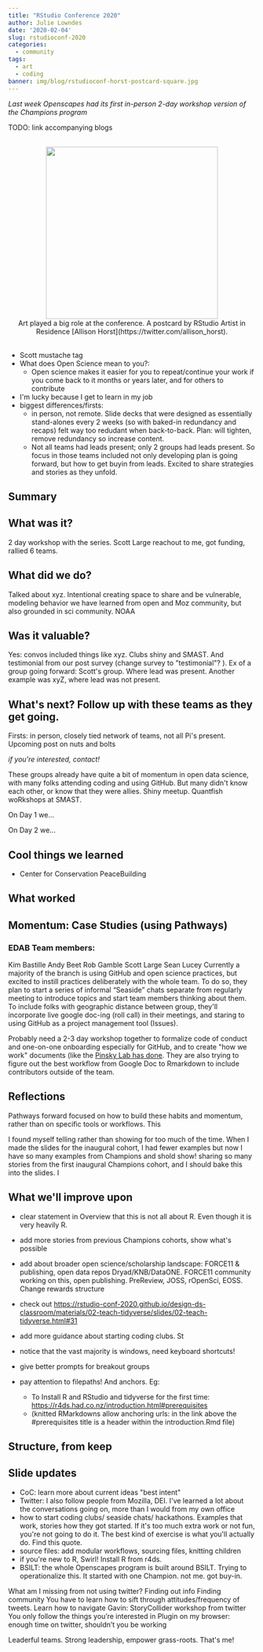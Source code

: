 ```yaml
---
title: "RStudio Conference 2020"
author: Julie Lowndes
date: '2020-02-04'
slug: rstudioconf-2020
categories:
  - community
tags:
  - art
  - coding
banner: img/blog/rstudioconf-horst-postcard-square.jpg
---
```


*Last week Openscapes had its first in-person 2-day workshop version of the Champions program*

TODO: link accompanying blogs


<br>
<center>
  <a href = "https://twitter.com/juliesquid/status/1224755643598307328">
  <img src="/img/blog/rstudioconf-horst-postcard-square.jpg" width="350px"></a>
  <figcaption>Art played a big role at the conference. A postcard by RStudio Artist in Residence [Allison Horst](https://twitter.com/allison_horst).</figcaption>
</center>
<br>

- Scott mustache tag
- What does Open Science mean to you?:
  - Open science makes it easier for you to repeat/continue your work if you come back to it months or years later, and for others to contribute
- I'm lucky because I get to learn in my job
- biggest differences/firsts: 
  - in person, not remote. Slide decks that were designed as essentially stand-alones every 2 weeks (so with baked-in redundancy and recaps) felt way too redudant when back-to-back. Plan: will tighten, remove redundancy so increase content. 
  - Not all teams had leads present; only 2 groups had leads present. So focus in those teams included not only developing plan is going forward, but how to get buyin from leads. Excited to share strategies and stories as they unfold.

## Summary



## What was it? 

2 day workshop with the series. Scott Large reachout to me, got funding, rallied 6 teams.

## What did we do? 
Talked about xyz. Intentional creating space to share and be vulnerable, modeling behavior we have learned from open and Moz community, but also grounded in sci community. NOAA

## Was it valuable? 

Yes: convos included things like xyz. Clubs shiny and SMAST. And testimonial from our post survey (change survey to "testimonial"? ). Ex of a group going forward: Scott's group. Where lead was present. Another example was xyZ, where lead was not present. 

## What's next? Follow up with these teams as they get going. 

Firsts: in person, closely tied network of teams, not all Pi's present. Upcoming post on nuts and bolts

*if you're interested, contact!*

These groups already have quite a bit of momentum in open data science, with many folks attending coding and using GitHub. But many didn't know each other, or know that they were allies. Shiny meetup. Quantfish woRkshops at SMAST.

On Day 1 we...

On Day 2 we...


## Cool things we learned

- Center for Conservation PeaceBuilding


## What worked

## Momentum: Case Studies (using Pathways)



### EDAB Team members:
Kim Bastille
Andy Beet
Rob Gamble
Scott Large
Sean Lucey
Currently a majority of the branch is using GitHub and open science practices, but excited to instill practices deliberately with the whole team. To do so, they plan to start a series of informal “Seaside” chats separate from regularly  meeting to introduce topics and start team members thinking about them. To include folks with geographic distance between group, they'll incorporate live google doc-ing (roll call) in their meetings, and staring to using GitHub as a project management tool (Issues). 

Probably need a 2-3 day workshop together to formalize code of conduct and one-on-one onboarding especially for GitHub, and to create "how we work" documents (like the [Pinsky Lab has done](). They are also trying to figure out the best workflow from Google Doc to Rmarkdown to include contributors outside of the team. 



## Reflections

Pathways forward focused on how to build these habits and momentum, rather than on specific tools or workflows. This 

I found myself telling rather than showing for too much of the time. When I made the slides for the inaugural cohort, I had fewer examples but now I have so many examples from Champions and shold show! sharing so many stories from the first inaugural Champions cohort, and I should bake this into the slides. I 


## What we'll improve upon

- clear statement in Overview that this is not all about R. Even though it is very heavily R. 
- add more stories from previous Champions cohorts, show what's possible
- add about broader open science/scholarship landscape: FORCE11 & publishing, open data repos Dryad/KNB/DataONE. FORCE11 community working on this, open publishing. PreReview, JOSS, rOpenSci, EOSS. Change rewards structure

- check out https://rstudio-conf-2020.github.io/design-ds-classroom/materials/02-teach-tidyverse/slides/02-teach-tidyverse.html#31 

- add more guidance about starting coding clubs. St

- notice that the vast majority is windows, need keyboard shortcuts!
- give better prompts for breakout groups
- pay attention to filepaths! And anchors. Eg: 
  - To Install R and RStudio and tidyverse for the first time: 
https://r4ds.had.co.nz/introduction.html#prerequisites 
  - (knitted RMarkdowns allow anchoring urls: in the link above the #prerequisites title is a header within the introduction.Rmd file)



## Structure, from keep

## Slide updates
- CoC: learn more about current ideas "best intent"
- Twitter: I also follow people from Mozilla, DEI. I've learned a lot about the conversations going on, more than I would from my own office
- how to start coding clubs/ seaside chats/ hackathons. Examples that work, stories how they got started. If it's too much extra work or not fun, you're not going to do it. The best kind of exercise is what you'll actually do. Find this quote.
- source files: add modular workflows, sourcing files, knitting children
- if you're new to R, Swirl! Install R from r4ds. 
- BSILT: the whole Openscapes program is built around BSILT. Trying to operationalize this. It started with one Champion. not me. got buy-in. 


What am I missing from not using twitter?
Finding out info
Finding community
You have to learn how to sift through attitudes/frequency of tweets. Learn how to navigate
Gavin: StoryCollider workshop from twitter
You only follow the things you’re interested in
Plugin on my browser: enough time on twitter, shouldn’t you be working


Leaderful teams. Strong leadership, empower grass-roots. That's me!


<br>